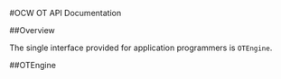 
#OCW OT API Documentation

##Overview

The single interface provided for application programmers is `OTEngine`.

##OTEngine

